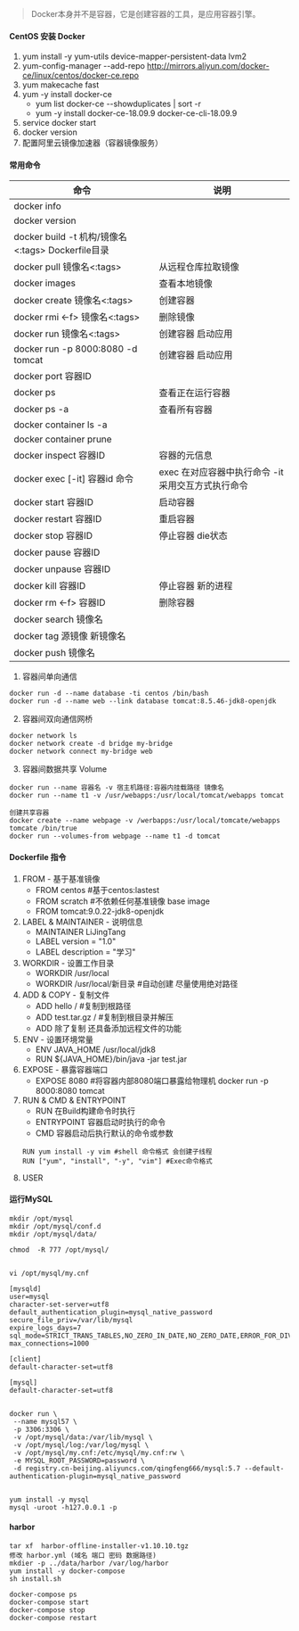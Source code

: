 > Docker本身并不是容器，它是创建容器的工具，是应用容器引擎。
#### CentOS 安装 Docker
1. yum install -y yum-utils device-mapper-persistent-data lvm2
2. yum-config-manager --add-repo http://mirrors.aliyun.com/docker-ce/linux/centos/docker-ce.repo
3. yum makecache fast
4. yum -y install docker-ce
   - yum list docker-ce --showduplicates | sort -r
   - yum -y install docker-ce-18.09.9 docker-ce-cli-18.09.9
5. service docker start
6. docker version
7. 配置阿里云镜像加速器（容器镜像服务）
#### 常用命令
| 命令                                          | 说明            |
|---------------------------------------------|---------------|
| docker info                                 |               |
| docker version                              |               |
| docker build -t 机构/镜像名<:tags>  Dockerfile目录 |               |
| docker pull 镜像名<:tags>                      | 从远程仓库拉取镜像     |
| docker images                               | 查看本地镜像        |
| docker create 镜像名<:tags>                    | 创建容器          |
| docker rmi <-f> 镜像名<:tags>                  | 删除镜像          |
| docker run 镜像名<:tags>                       | 创建容器 启动应用     |
| docker run -p 8000:8080 -d tomcat           | 创建容器 启动应用     |
| docker port 容器ID                            |               |
| docker ps                                   | 查看正在运行容器      |
| docker ps -a                                | 查看所有容器        |
| docker container ls -a                      |               |
| docker container prune                      |               |
| docker inspect 容器ID                         | 容器的元信息        |
| docker exec [-it] 容器id 命令                   | exec 在对应容器中执行命令 -it采用交互方式执行命令 |
| docker start 容器ID                           | 启动容器          |
| docker restart 容器ID                         | 重启容器          |
| docker stop 容器ID                            | 停止容器 die状态    |
| docker pause 容器ID                           |               |
| docker unpause 容器ID                         |               |
| docker kill 容器ID                            | 停止容器 新的进程     |
| docker rm <-f> 容器ID                         | 删除容器          |
| docker search 镜像名                         |               |
| docker tag 源镜像 新镜像名                         |               |
| docker push 镜像名                         |               |

1. 容器间单向通信
```
docker run -d --name database -ti centos /bin/bash
docker run -d --name web --link database tomcat:8.5.46-jdk8-openjdk
```
2. 容器间双向通信网桥
```
docker network ls
docker network create -d bridge my-bridge
docker network connect my-bridge web
```
3. 容器间数据共享 Volume
```
docker run --name 容器名 -v 宿主机路径:容器内挂载路径 镜像名
docker run --name t1 -v /usr/webapps:/usr/local/tomcat/webapps tomcat

创建共享容器
docker create --name webpage -v /werbapps:/usr/local/tomcate/webapps tomcate /bin/true
docker run --volumes-from webpage --name t1 -d tomcat
```
#### Dockerfile 指令
1. FROM - 基于基准镜像
   - FROM centos #基于centos:lastest
   - FROM scratch #不依赖任何基准镜像 base image
   - FROM tomcat:9.0.22-jdk8-openjdk
2. LABEL & MAINTAINER - 说明信息
   - MAINTAINER LiJingTang
   - LABEL version = "1.0"
   - LABEL description = "学习"
3. WORKDIR - 设置工作目录
   - WORKDIR /usr/local
   - WORKDIR /usr/local/新目录 #自动创建 尽量使用绝对路径
4. ADD & COPY - 复制文件
   - ADD hello / #复制到根路径
   - ADD test.tar.gz / #复制到根目录并解压
   - ADD 除了复制 还具备添加远程文件的功能
5. ENV - 设置环境常量
   - ENV JAVA_HOME /usr/local/jdk8
   - RUN ${JAVA_HOME}/bin/java -jar test.jar
6. EXPOSE - 暴露容器端口
   - EXPOSE 8080 #将容器内部8080端口暴露给物理机 docker run -p 8000:8080 tomcat
7. RUN & CMD & ENTRYPOINT
   - RUN 在Build构建命令时执行
   - ENTRYPOINT 容器启动时执行的命令
   - CMD 容器启动后执行默认的命令或参数
   ```
   RUN yum install -y vim #shell 命令格式 会创建子线程
   RUN ["yum", "install", "-y", "vim"] #Exec命令格式
   ```
8. USER
#### 运行MySQL
```
mkdir /opt/mysql
mkdir /opt/mysql/conf.d
mkdir /opt/mysql/data/

chmod  -R 777 /opt/mysql/


vi /opt/mysql/my.cnf

[mysqld]
user=mysql
character-set-server=utf8
default_authentication_plugin=mysql_native_password
secure_file_priv=/var/lib/mysql
expire_logs_days=7
sql_mode=STRICT_TRANS_TABLES,NO_ZERO_IN_DATE,NO_ZERO_DATE,ERROR_FOR_DIVISION_BY_ZERO,NO_ENGINE_SUBSTITUTION
max_connections=1000

[client]
default-character-set=utf8

[mysql]
default-character-set=utf8


docker run \
 --name mysql57 \
 -p 3306:3306 \
 -v /opt/mysql/data:/var/lib/mysql \
 -v /opt/mysql/log:/var/log/mysql \
 -v /opt/mysql/my.cnf:/etc/mysql/my.cnf:rw \
 -e MYSQL_ROOT_PASSWORD=password \
 -d registry.cn-beijing.aliyuncs.com/qingfeng666/mysql:5.7 --default-authentication-plugin=mysql_native_password
 

yum install -y mysql 
mysql -uroot -h127.0.0.1 -p

```
#### harbor
```
tar xf  harbor-offline-installer-v1.10.10.tgz
修改 harbor.yml (域名 端口 密码 数据路径)
mkdier -p ../data/harbor /var/log/harbor
yum install -y docker-compose
sh install.sh

docker-compose ps
docker-compose start
docker-compose stop
docker-compose restart
```